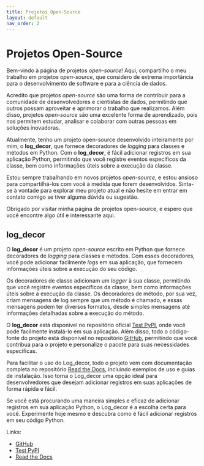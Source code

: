 ```yaml
---
title: Projetos Open-Source
layout: default
nav_order: 2
---
```


# Projetos Open-Source

Bem-vindo à página de projetos _open-source_! Aqui, compartilho o meu trabalho em projetos _open-source_, que considero de extrema importância para o desenvolvimento de software e para a ciência de dados.

Acredito que projetos _open-source_ são uma forma de contribuir para a comunidade de desenvolvedores e cientistas de dados, permitindo que outros possam aproveitar e aprimorar o trabalho que realizamos. Além disso, projetos _open-source_ são uma excelente forma de aprendizado, pois nos permitem estudar, analisar e colaborar com outras pessoas em soluções inovadoras.

Atualmente, tenho um projeto open-source desenvolvido inteiramente por mim, o __log_decor__, que fornece decoradores de _logging_ para classes e métodos em Python. Com o __log_decor__, é fácil adicionar registros em sua aplicação Python, permitindo que você registre eventos específicos da classe, bem como informações úteis sobre a execução da classe.

Estou sempre trabalhando em novos projetos _open-source_, e estou ansioso para compartilhá-los com você à medida que forem desenvolvidos. Sinta-se à vontade para explorar meu projeto atual e não hesite em entrar em contato comigo se tiver alguma dúvida ou sugestão.

Obrigado por visitar minha página de projetos open-source, e espero que você encontre algo útil e interessante aqui.

## log_decor

O __log_decor__ é um projeto _open-source_ escrito em Python que fornece decoradores de _logging_  para classes e métodos. Com esses decoradores, você pode adicionar facilmente _logs_ em sua aplicação, que fornecem informações úteis sobre a execução do seu código.

Os decoradores de classe adicionam um _logger_ à sua classe, permitindo que você registre eventos específicos da classe, bem como informações úteis sobre a execução da classe. Os decoradores de método, por sua vez, criam mensagens de log sempre que um método é chamado, e essas mensagens podem ter diversos formatos, desde simples mensagens até informações detalhadas sobre a execução do método.

O __log_decor__ está disponível no repositório oficial [Test PyPI](https://test.pypi.org/project/log-decor/), onde você pode facilmente instalá-lo em sua aplicação. Além disso, todo o código-fonte do projeto está disponível no repositório [GitHub](https://github.com/bernardopaulsen/log_decor), permitindo que você contribua para o projeto e personalize o pacote para suas necessidades específicas.

Para facilitar o uso do Log_decor, todo o projeto vem com documentação completa no repositório [Read the Docs](https://log-decor.readthedocs.io/en/latest/), incluindo exemplos de uso e guias de instalação. Isso torna o Log_decor uma opção ideal para desenvolvedores que desejam adicionar registros em suas aplicações de forma rápida e fácil.

Se você está procurando uma maneira simples e eficaz de adicionar registros em sua aplicação Python, o Log_decor é a escolha certa para você. Experimente hoje mesmo e descubra como é fácil adicionar registros em seu código Python.

Links:
- [GitHub](https://github.com/bernardopaulsen/log_decor)
- [Test PyPI](https://test.pypi.org/project/log-decor/)
- [Read the Docs](https://log-decor.readthedocs.io/en/latest/)
